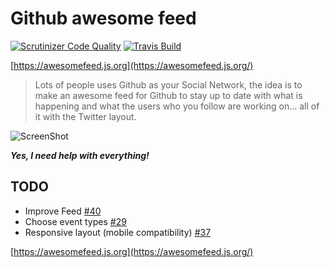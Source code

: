 # Github awesome feed

[![Scrutinizer Code Quality](https://scrutinizer-ci.com/g/arojunior/awesome-feed/badges/quality-score.png?b=master)](https://scrutinizer-ci.com/g/arojunior/awesome-feed/?branch=master) [![Travis Build](https://travis-ci.org/arojunior/awesome-feed.svg?branch=master)](https://travis-ci.org/arojunior/awesome-feed)

[https://awesomefeed.js.org](https://awesomefeed.js.org/)

> Lots of people uses Github as your Social Network, the idea is to make an awesome feed for Github to stay up to date with what is happening and what the users who you follow are working on... all of it with the Twitter layout.

![ScreenShot](https://image.ibb.co/kRM2uS/awesome_feed.gif)

**_Yes, I need help with everything!_**

## TODO

* Improve Feed [#40](https://github.com/arojunior/awesome-feed/issues/40)
* Choose event types [#29](https://github.com/arojunior/awesome-feed/issues/29)
* Responsive layout (mobile compatibility) [#37](https://github.com/arojunior/awesome-feed/issues/37)

[https://awesomefeed.js.org](https://awesomefeed.js.org/)

